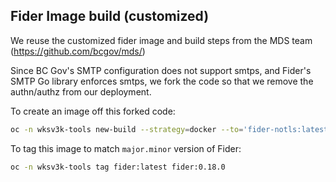 ## Fider Image build (customized)

We reuse the customized fider image and build steps from the MDS team (https://github.com/bcgov/mds/)

Since BC Gov's SMTP configuration does not support smtps, and Fider's SMTP Go library enforces smtps, we fork the code so that we remove the authn/authz from our deployment.

To create an image off this forked code:

```bash
oc -n wksv3k-tools new-build --strategy=docker --to='fider-notls:latest' https://github.com/garywong-bc/nrm-fider#v0.18.0.notls
```

To tag this image to match `major.minor` version of Fider:

```bash
oc -n wksv3k-tools tag fider:latest fider:0.18.0
```
